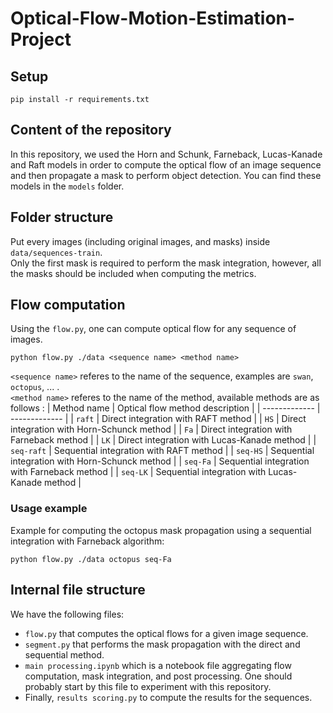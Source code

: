 # Optical-Flow-Motion-Estimation-Project

## Setup

```
pip install -r requirements.txt
```

## Content of the repository

In this repository, we used the Horn and Schunk, Farneback, Lucas-Kanade and Raft models in order to compute the optical flow of an image sequence and then propagate a mask to perform object detection.
You can find these models in the `models` folder.

## Folder structure
Put every images (including original images, and masks) inside `data/sequences-train`. <br />
Only the first mask is required to perform the mask integration, however, all the masks should be included when computing the metrics.

## Flow computation
Using the `flow.py`, one can compute optical flow for any sequence of images.

```
python flow.py ./data <sequence name> <method name>
```

`<sequence name>` referes to the name of the sequence, examples are `swan`, `octopus`, ... . <br />
`<method name>` referes to the name of the method, available methods are as follows :
| Method name  | Optical flow method description |
| ------------- | ------------- |
| `raft`  | Direct integration with RAFT method  |
| `HS`  | Direct integration with Horn-Schunck method  |
| `Fa`  | Direct integration with Farneback method  |
| `LK`  | Direct integration with Lucas-Kanade method  |
| `seq-raft`  | Sequential integration with RAFT method  |
| `seq-HS`  | Sequential integration with Horn-Schunck method  |
| `seq-Fa`  | Sequential integration with Farneback method  |
| `seq-LK`  | Sequential integration with Lucas-Kanade method  |

### Usage example
Example for computing the octopus mask propagation using a sequential integration with Farneback algorithm:
```
python flow.py ./data octopus seq-Fa
```

## Internal file structure
We have the following files:
- `flow.py` that computes the optical flows for a given image sequence.
- `segment.py` that performs the mask propagation with the direct and sequential method.
- `main processing.ipynb` which is a notebook file aggregating flow computation, mask integration, and post processing. One should probably start by this file to experiment with this repository.
- Finally, `results scoring.py` to compute the results for the sequences.
